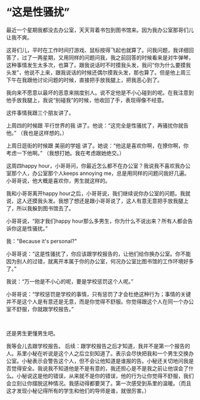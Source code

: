 # “这是性骚扰”


最近一个星期我都没去办公室，天天背着书包到图书馆来。因为我办公室那哥们儿让我不爽。

这哥们儿，平时在工作时间打游戏、鼠标按得飞起也就算了。问我问题，我详细回答了，过了一两星期，又用同样的问题问我，我之前回答的时候看来是对牛弹琴，这种事情发生太多次，也算了。跟我说话时不时摸我头发，我问“你为什么要摸我头发”，他说不上来，跟我说话的时候还偶尔摸我头发，那也算了。但是他上周三下午在我跟他讨论问题的时候，直接把手放我腿上，把我恶心到了。

我向来不愿意以最坏的恶意来揣度别人。说不定他是不小心碰到的呢。在我注意到他手放我腿上，我说“别碰我”的时候，他收回了手，表现得像不经意。

这件事情我跟三个朋友讲了。

上周四的时候跟 平行世界的我 讲了。他说：“这完全是性骚扰了，再骚扰你就告他。” （我也是这样想的。）

上周日逛街的时候跟 美丽的学姐 讲了。她说：“他这是喜欢你啊，在撩你啊，你考虑一下他啊。” （我想打她。我在考虑跟她绝交。）

这周四happy hour，小哥哥问，你最近怎么都不在办公室？我说我不喜欢我办公室那个人，办公室那个人keeps annoying me，总是用同样的问题问我好几遍。小哥哥说，他大概是喜欢你，男生就这样的。

我和小哥哥离开happy hour之后，小哥哥说，我们继续说你办公室的问题。我就说，这人还摸我头发。我想了想还是跟小哥哥说了，这人有意无意把手放我腿上了，所以我躲到图书馆去了。

小哥哥说，“刚才我们happy hour那么多男生，你为什么不说出来？所有人都会告诉你这是性骚扰。”

我："Because it's personal?"

小哥哥说：“这是性骚扰了，你应该跟学校报告的，让他们给你换办公室。你不能因为别人的过错，就离开本属于你的办公室，何况办公室比图书馆的工作环境好多了。”

我说：“万一他是不小心的呢，要是学校惩罚这个人呢。”

小哥哥说：“学校惩罚是学校的事情，只有惩罚了才会杜绝这种行为；事情的关键并不是这个人是有意还是无意，而是你觉得不舒服。你觉得跟这个人在同一个办公室不舒服，你就跟学校报告。”

 

还是男生更懂男生吧。

我等会儿去跟学校报告。
后续：跟学校报告之后才知道，我并不是第一个报告的人。系里小秘在听说是这个人之后立刻知道了。表示会尽快把我和一个男生交换办公室。小秘表示会警告这个人，但不会让他知道是谁报的告。小秘还关切地问我是否觉得安全。我说我不知道他是不是有意的，我还担心是不是我之前让他误会了什么。小秘说这是他的错误，从来就不是你的错误，他的行为让你觉得不舒服，我们会立刻让你摆脱这种情况。我感动得都要哭了。第一次感受到系里的温暖。（而且这才发现小秘记得所有的学生和他们的导师是谁，就很厉害。）

